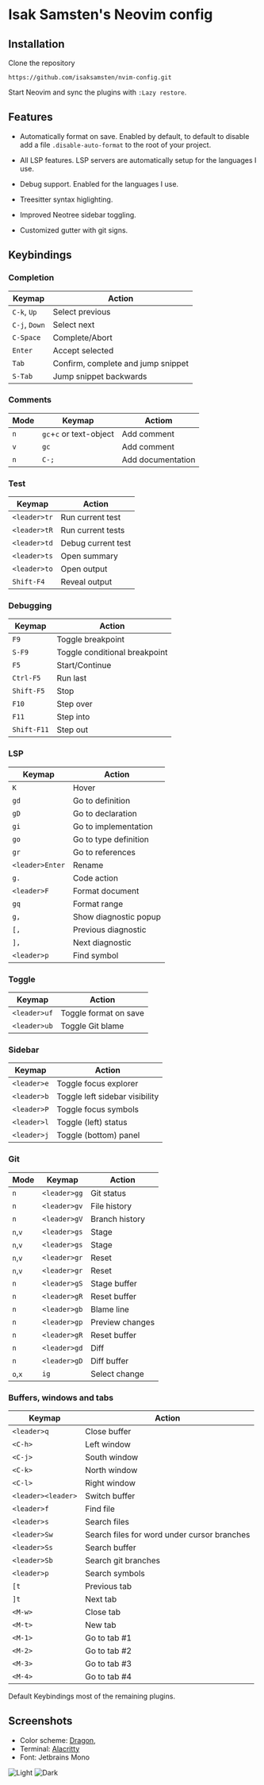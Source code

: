 # Isak Samsten's Neovim config

## Installation

Clone the repository

    https://github.com/isaksamsten/nvim-config.git

Start Neovim and sync the plugins with `:Lazy restore`.

## Features

- Automatically format on save. Enabled by default, to default to disable add a
  file `.disable-auto-format` to the root of your project.

- All LSP features. LSP servers are automatically setup for the
  languages I use.

- Debug support. Enabled for the languages I use.

- Treesitter syntax higlighting.

- Improved Neotree sidebar toggling.

- Customized gutter with git signs.

## Keybindings

### Completion

| Keymap        | Action                             |
| ------------- | ---------------------------------- |
| `C-k`, `Up`   | Select previous                    |
| `C-j`, `Down` | Select next                        |
| `C-Space`     | Complete/Abort                     |
| `Enter`       | Accept selected                    |
| `Tab`         | Confirm, complete and jump snippet |
| `S-Tab`       | Jump snippet backwards             |

### Comments

| Mode | Keymap                  | Actiom            |
| ---- | ----------------------- | ----------------- |
| `n`  | `gc`+`c` or text-object | Add comment       |
| `v`  | `gc`                    | Add comment       |
| `n`  | `C-;`                   | Add documentation |

### Test

| Keymap       | Action             |
| ------------ | ------------------ |
| `<leader>tr` | Run current test   |
| `<leader>tR` | Run current tests  |
| `<leader>td` | Debug current test |
| `<leader>ts` | Open summary       |
| `<leader>to` | Open output        |
| `Shift-F4`   | Reveal output      |

### Debugging

| Keymap      | Action                        |
| ----------- | ----------------------------- |
| `F9`        | Toggle breakpoint             |
| `S-F9`      | Toggle conditional breakpoint |
| `F5`        | Start/Continue                |
| `Ctrl-F5`   | Run last                      |
| `Shift-F5`  | Stop                          |
| `F10`       | Step over                     |
| `F11`       | Step into                     |
| `Shift-F11` | Step out                      |

### LSP

| Keymap          | Action                |
| --------------- | --------------------- |
| `K`             | Hover                 |
| `gd`            | Go to definition      |
| `gD`            | Go to declaration     |
| `gi`            | Go to implementation  |
| `go`            | Go to type definition |
| `gr`            | Go to references      |
| `<leader>Enter` | Rename                |
| `g.`            | Code action           |
| `<leader>F`     | Format document       |
| `gq`            | Format range          |
| `g,`            | Show diagnostic popup |
| `[,`            | Previous diagnostic   |
| `],`            | Next diagnostic       |
| `<leader>p`     | Find symbol           |

### Toggle

| Keymap       | Action                |
| ------------ | --------------------- |
| `<leader>uf` | Toggle format on save |
| `<leader>ub` | Toggle Git blame      |

### Sidebar

| Keymap      | Action                         |
| ----------- | ------------------------------ |
| `<leader>e` | Toggle focus explorer          |
| `<leader>b` | Toggle left sidebar visibility |
| `<leader>P` | Toggle focus symbols           |
| `<leader>l` | Toggle (left) status           |
| `<leader>j` | Toggle (bottom) panel          |

### Git

| Mode    | Keymap       | Action          |
| ------- | ------------ | --------------- |
| `n`     | `<leader>gg` | Git status      |
| `n`     | `<leader>gv` | File history    |
| `n`     | `<leader>gV` | Branch history  |
| `n`,`v` | `<leader>gs` | Stage           |
| `n`,`v` | `<leader>gs` | Stage           |
| `n`,`v` | `<leader>gr` | Reset           |
| `n`,`v` | `<leader>gr` | Reset           |
| `n`     | `<leader>gS` | Stage buffer    |
| `n`     | `<leader>gR` | Reset buffer    |
| `n`     | `<leader>gb` | Blame line      |
| `n`     | `<leader>gp` | Preview changes |
| `n`     | `<leader>gR` | Reset buffer    |
| `n`     | `<leader>gd` | Diff            |
| `n`     | `<leader>gD` | Diff buffer     |
| `o`,`x` | `ig`         | Select change   |

### Buffers, windows and tabs

| Keymap             | Action                                      |
| ------------------ | ------------------------------------------- |
| `<leader>q`        | Close buffer                                |
| `<C-h>`            | Left window                                 |
| `<C-j>`            | South window                                |
| `<C-k>`            | North window                                |
| `<C-l>`            | Right window                                |
| `<leader><leader>` | Switch buffer                               |
| `<leader>f`        | Find file                                   |
| `<leader>s`        | Search files                                |
| `<leader>Sw`       | Search files for word under cursor branches |
| `<leader>Ss`       | Search buffer                               |
| `<leader>Sb`       | Search git branches                         |
| `<leader>p`        | Search symbols                              |
| `[t`               | Previous tab                                |
| `]t`               | Next tab                                    |
| `<M-w>`            | Close tab                                   |
| `<M-t>`            | New tab                                     |
| `<M-1>`            | Go to tab #1                                |
| `<M-2>`            | Go to tab #2                                |
| `<M-3>`            | Go to tab #3                                |
| `<M-4>`            | Go to tab #4                                |

Default Keybindings most of the remaining plugins.

## Screenshots

- Color scheme: [Dragon](https://github.com/Bekaboo/nvim),
- Terminal: [Alacritty](https://github.com/alacritty/alacritty)
- Font: Jetbrains Mono

![Light](assets/screen-light.png)
![Dark](assets/screen-dark.png)
